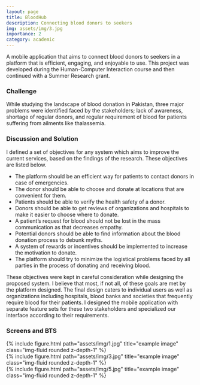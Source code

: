 ```yaml
---
layout: page
title: BloodHub
description: Connecting blood donors to seekers
img: assets/img/3.jpg
importance: 2
category: academic
---
```


A mobile application that aims to connect blood donors to seekers in a platform that is efficient, engaging, and enjoyable to use. This project was developed during the Human-Computer Interaction course and then continued with a Summer Research grant.

### Challenge
While studying the landscape of blood donation in Pakistan, three major problems were identified faced by the stakeholders; lack of awareness, shortage of regular donors, and regular requirement of blood for patients suffering from ailments like thalassemia.

### Discussion and Solution
I defined a set of objectives for any system which aims to improve the current services, based on the findings of the research. These objectives are listed below.

* The platform should be an efficient way for patients to contact donors in case of emergencies.
* The donor should be able to choose and donate at locations that are convenient for them.
* Patients should be able to verify the health safety of a donor.
* Donors should be able to get reviews of organizations and hospitals to make it easier to choose where to donate.
* A patient’s request for blood should not be lost in the mass communication as that decreases empathy.
* Potential donors should be able to find information about the blood donation process to debunk myths.
* A system of rewards or incentives should be implemented to increase the motivation to donate.
* The platform should try to minimize the logistical problems faced by all parties in the process of donating and receiving blood.

These objectives were kept in careful consideration while designing the proposed system. I believe that most, if not all, of these goals are met by the platform designed. The final design caters to individual users as well as organizations including hospitals, blood banks and societies that frequently require blood for their patients. I designed the mobile application with separate feature sets for these two stakeholders  and specialized our interface according to their requirements.

### Screens and BTS

<div class="row">
    <div class="col-sm mt-3 mt-md-0">
        {% include figure.html path="assets/img/1.jpg" title="example image" class="img-fluid rounded z-depth-1" %}
    </div>
    <div class="col-sm mt-3 mt-md-0">
        {% include figure.html path="assets/img/3.jpg" title="example image" class="img-fluid rounded z-depth-1" %}
    </div>
    <div class="col-sm mt-3 mt-md-0">
        {% include figure.html path="assets/img/5.jpg" title="example image" class="img-fluid rounded z-depth-1" %}
    </div>
</div>

